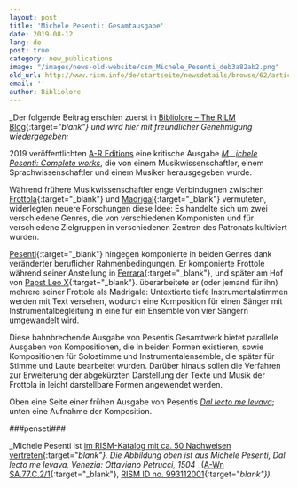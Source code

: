 ```yaml
---
layout: post
title: 'Michele Pesenti: Gesamtausgabe'
date: 2019-08-12
lang: de
post: true
category: new_publications
image: "/images/news-old-website/csm_Michele_Pesenti_deb3a82ab2.png"
old_url: http://www.rism.info/de/startseite/newsdetails/browse/62/article/64/michele-pesenti-complete-works.html
email: ''
author: Bibliolore
---
```


_Der folgende Beitrag erschien zuerst in [Bibliolore – The RILM Blog](https://bibliolore.org/2019/05/20/michele-pesenti-complete-works/){:target="_blank"} und wird hier mit freundlicher Genehmigung wiedergegeben:_

2019 veröffentlichten [A-R Editions](https://www.areditions.com/) eine kritische Ausgabe _[M](https://www.areditions.com/pesenti-complete-works-r171.html?mc_cid=1d97453d3c&mc_eid=fc69aee4f2)__[ichele Pesenti: Complete works](https://www.areditions.com/pesenti-complete-works-r171.html?mc_cid=1d97453d3c&mc_eid=fc69aee4f2)_, die von einem Musikwissenschaftler, einem Sprachwissenschaftler und einem Musiker herausgegeben wurde.

Während frühere Musikwissenschaftler enge Verbindugnen zwischen [Frottola](https://en.wikipedia.org/wiki/Frottola){:target="_blank"} und [Madrigal](https://en.wikipedia.org/wiki/Madrigal){:target="_blank"} vermuteten, widerlegten neuere Forschungen diese Idee: Es handelte sich um zwei verschiedene Genres, die von verschiedenen Komponisten und für verschiedene Zielgruppen in verschiedenen Zentren des Patronats kultiviert wurden.

[Pesenti](https://en.wikipedia.org/wiki/Michele_Pesenti){:target="_blank"} hingegen komponierte in beiden Genres dank veränderter beruflicher Rahmenbedingungen. Er komponierte Frottole während seiner Anstellung in [Ferrara](https://de.wikipedia.org/wiki/Ferrara){:target="_blank"}, und später am Hof von [Papst Leo X](https://de.wikipedia.org/wiki/Leo_X.){:target="_blank"}. überarbeitete er (oder jemand für ihn) mehrere seiner Frottole als Madrigale: Untextierte tiefe Instrumentalstimmen werden mit Text versehen, wodurch eine Komposition für einen Sänger mit Instrumentalbegleitung in eine für ein Ensemble von vier Sängern umgewandelt wird.

Diese bahnbrechende Ausgabe von Pesentis Gesamtwerk bietet parallele Ausgaben von Kompositionen, die in beiden Formen existieren, sowie Kompositionen für Solostimme und Instrumentalensemble, die später für Stimme und Laute bearbeitet wurden. Darüber hinaus sollen die Verfahren zur Erweiterung der abgekürzten Darstellung der Texte und Musik der Frottola in leicht darstellbare Formen angewendet werden.

Oben eine Seite einer frühen Ausgabe von Pesentis [_Dal lecto me levava_](http://stcpress.org/pieces/dal_lecto_me_levava); unten eine Aufnahme der Komposition.

###penseti###


_Michele Pesenti ist [im RISM-Katalog mit ca. 50 Nachweisen vertreten](https://opac.rism.info/search?View=rism&author=Pesenti+Michele){:target="_blank"}. Die Abbildung oben ist aus_ _Michele Pesenti, Dal lecto me levava, Venezia: Ottaviano Petrucci, 1504_ _([A-Wn SA.77.C.2/1](http://data.onb.ac.at/rep/10044D45){:target="_blank"}, [RISM ID no. 993112001](https://opac.rism.info/search?id=00000993112001&View=rism){:target="_blank"})._


